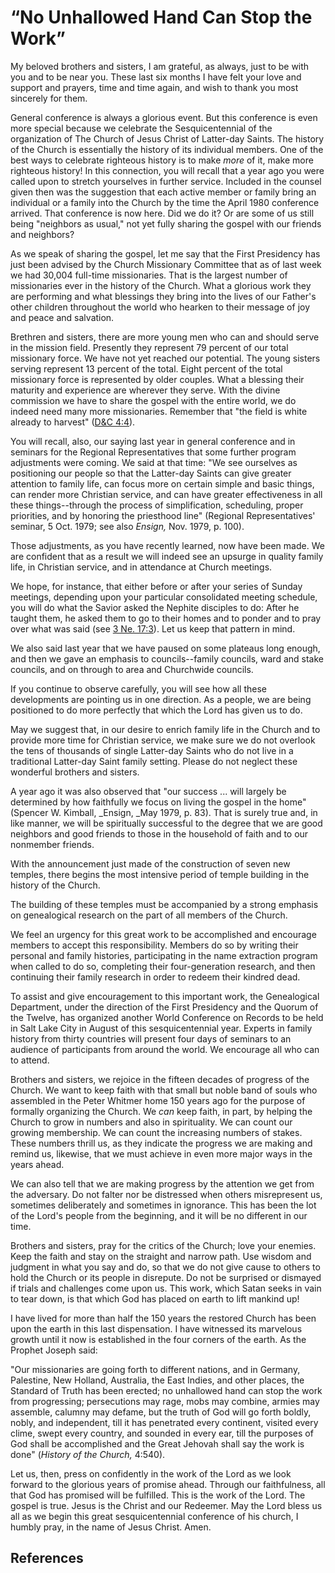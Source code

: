 # “No Unhallowed Hand Can Stop the Work”

My beloved brothers and sisters, I am grateful, as always, just to be with you
and to be near you. These last six months I have felt your love and support
and prayers, time and time again, and wish to thank you most sincerely for
them.

General conference is always a glorious event. But this conference is even
more special because we celebrate the Sesquicentennial of the organization of
The Church of Jesus Christ of Latter-day Saints. The history of the Church is
essentially the history of its individual members. One of the best ways to
celebrate righteous history is to make _more_ of it, make more righteous
history! In this connection, you will recall that a year ago you were called
upon to stretch yourselves in further service. Included in the counsel given
then was the suggestion that each active member or family bring an individual
or a family into the Church by the time the April 1980 conference arrived.
That conference is now here. Did we do it? Or are some of us still being
"neighbors as usual," not yet fully sharing the gospel with our friends and
neighbors?

As we speak of sharing the gospel, let me say that the First Presidency has
just been advised by the Church Missionary Committee that as of last week we
had 30,004 full-time missionaries. That is the largest number of missionaries
ever in the history of the Church. What a glorious work they are performing
and what blessings they bring into the lives of our Father's other children
throughout the world who hearken to their message of joy and peace and
salvation.

Brethren and sisters, there are more young men who can and should serve in the
mission field. Presently they represent 79 percent of our total missionary
force. We have not yet reached our potential. The young sisters serving
represent 13 percent of the total. Eight percent of the total missionary force
is represented by older couples. What a blessing their maturity and experience
are wherever they serve. With the divine commission we have to share the
gospel with the entire world, we do indeed need many more missionaries.
Remember that "the field is white already to harvest" ([D&amp;C
4:4](/scriptures/dc-testament/dc/4.4?lang=eng#3)).

You will recall, also, our saying last year in general conference and in
seminars for the Regional Representatives that some further program
adjustments were coming. We said at that time: "We see ourselves as
positioning our people so that the Latter-day Saints can give greater
attention to family life, can focus more on certain simple and basic things,
can render more Christian service, and can have greater effectiveness in all
these things--through the process of simplification, scheduling, proper
priorities, and by honoring the priesthood line" (Regional Representatives'
seminar, 5 Oct. 1979; see also _Ensign,_ Nov. 1979, p. 100).

Those adjustments, as you have recently learned, now have been made. We are
confident that as a result we will indeed see an upsurge in quality family
life, in Christian service, and in attendance at Church meetings.

We hope, for instance, that either before or after your series of Sunday
meetings, depending upon your particular consolidated meeting schedule, you
will do what the Savior asked the Nephite disciples to do: After he taught
them, he asked them to go to their homes and to ponder and to pray over what
was said (see [3 Ne. 17:3](/scriptures/bofm/3-ne/17.3?lang=eng#2)). Let us
keep that pattern in mind.

We also said last year that we have paused on some plateaus long enough, and
then we gave an emphasis to councils--family councils, ward and stake
councils, and on through to area and Churchwide councils.

If you continue to observe carefully, you will see how all these developments
are pointing us in one direction. As a people, we are being positioned to do
more perfectly that which the Lord has given us to do.

May we suggest that, in our desire to enrich family life in the Church and to
provide more time for Christian service, we make sure we do not overlook the
tens of thousands of single Latter-day Saints who do not live in a traditional
Latter-day Saint family setting. Please do not neglect these wonderful
brothers and sisters.

A year ago it was also observed that "our success ... will largely be determined
by how faithfully we focus on living the gospel in the home" (Spencer W.
Kimball, _Ensign, _May 1979, p. 83). That is surely true and, in like manner,
we will be spiritually successful to the degree that we are good neighbors and
good friends to those in the household of faith and to our nonmember friends.

With the announcement just made of the construction of seven new temples,
there begins the most intensive period of temple building in the history of
the Church.

The building of these temples must be accompanied by a strong emphasis on
genealogical research on the part of all members of the Church.

We feel an urgency for this great work to be accomplished and encourage
members to accept this responsibility. Members do so by writing their personal
and family histories, participating in the name extraction program when called
to do so, completing their four-generation research, and then continuing their
family research in order to redeem their kindred dead.

To assist and give encouragement to this important work, the Genealogical
Department, under the direction of the First Presidency and the Quorum of the
Twelve, has organized another World Conference on Records to be held in Salt
Lake City in August of this sesquicentennial year. Experts in family history
from thirty countries will present four days of seminars to an audience of
participants from around the world. We encourage all who can to attend.

Brothers and sisters, we rejoice in the fifteen decades of progress of the
Church. We want to keep faith with that small but noble band of souls who
assembled in the Peter Whitmer home 150 years ago for the purpose of formally
organizing the Church. We _can_ keep faith, in part, by helping the Church to
grow in numbers and also in spirituality. We can count our growing membership.
We can count the increasing numbers of stakes. These numbers thrill us, as
they indicate the progress we are making and remind us, likewise, that we must
achieve in even more major ways in the years ahead.

We can also tell that we are making progress by the attention we get from the
adversary. Do not falter nor be distressed when others misrepresent us,
sometimes deliberately and sometimes in ignorance. This has been the lot of
the Lord's people from the beginning, and it will be no different in our time.

Brothers and sisters, pray for the critics of the Church; love your enemies.
Keep the faith and stay on the straight and narrow path. Use wisdom and
judgment in what you say and do, so that we do not give cause to others to
hold the Church or its people in disrepute. Do not be surprised or dismayed if
trials and challenges come upon us. This work, which Satan seeks in vain to
tear down, is that which God has placed on earth to lift mankind up!

I have lived for more than half the 150 years the restored Church has been
upon the earth in this last dispensation. I have witnessed its marvelous
growth until it now is established in the four corners of the earth. As the
Prophet Joseph said:

"Our missionaries are going forth to different nations, and in Germany,
Palestine, New Holland, Australia, the East Indies, and other places, the
Standard of Truth has been erected; no unhallowed hand can stop the work from
progressing; persecutions may rage, mobs may combine, armies may assemble,
calumny may defame, but the truth of God will go forth boldly, nobly, and
independent, till it has penetrated every continent, visited every clime,
swept every country, and sounded in every ear, till the purposes of God shall
be accomplished and the Great Jehovah shall say the work is done" (_History of
the Church,_ 4:540).

Let us, then, press on confidently in the work of the Lord as we look forward
to the glorious years of promise ahead. Through our faithfulness, all that God
has promised will be fulfilled. This is the work of the Lord. The gospel is
true. Jesus is the Christ and our Redeemer. May the Lord bless us all as we
begin this great sesquicentennial conference of his church, I humbly pray, in
the name of Jesus Christ. Amen.

## References

